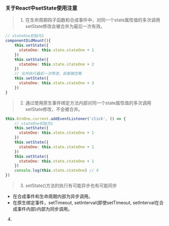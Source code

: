 ### 关于React中setState使用注意

> 1. 在生命周期钩子函数和合成事件中，对同一个state属性值的多次调用setState修改会被合并为最后一次有效。

```js
// stateOne初始为1
componentDidMount(){
    this.setState({
      stateOne: this.state.stateOne + 1
    })
    this.setState({
      stateOne: this.state.stateOne + 2
    })
    // 合并执行最后一次修改，前面被忽略
    this.setState({
      stateOne: this.state.stateOne + 3
    })
}
```

> 2. 通过使用原生事件绑定方法内部对同一个state属性值的多次调用setState修改，不会被合并。

```js
this.btnOne.current.addEventListener('click', () => {
    // stateOne初始为1
    this.setState({
      stateOne: this.state.stateOne + 1
    })
    this.setState({
      stateOne: this.state.stateOne + 1
    })
    this.setState({
      stateOne: this.state.stateOne + 1
    })
    console.log(this.state.stateOne) // 4
})
```

> 3. setState()方法的执行有可能异步也有可能同步

- 在合成事件和生命周期内部为异步调用。
- 在原生绑定事件，setTimeout, setInterval(即使setTimeout, setInterval在合成事件内部)内部为同步调用。

4. 